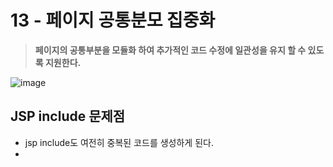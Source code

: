 # 13 - 페이지 공통분모 집중화
> **페이지의 공통부분을 모듈화 하여 추가적인 코드 수정에 일관성을 유지 할 수 있도록 지원한다.**

![image](https://tiles.apache.org/framework/images/tiled_page.png)

## JSP include 문제점
- jsp include도 여전히 중복된 코드를 생성하게 된다.
- 
